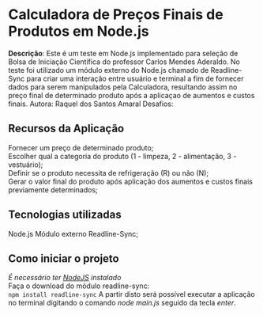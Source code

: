 # Calculadora de Preços Finais de Produtos em Node.js
**Descrição**: Este é um teste em Node.js implementado para seleção de Bolsa de Iniciação Científica do professor Carlos Mendes Aderaldo. 
No teste foi utilizado um módulo externo do Node.js chamado de Readline-Sync para criar uma interação entre usuário e terminal a fim de fornecer dados para serem manipulados pela Calculadora, resultando assim no preço final de determinado produto após a aplicaçao de aumentos e custos finais.
Autora: Raquel dos Santos Amaral
Desafios:

## **Recursos da Aplicação**
Fornecer um preço de determinado produto; <br>
Escolher qual a categoria do produto (1 - limpeza, 2 - alimentação, 3 - vestuário); <br>
Definir se o produto necessita de refrigeração (R) ou não (N); <br>
Gerar o valor final do produto após aplicação dos aumentos e custos finais previamente determinados;

## **Tecnologias utilizadas**
Node.js
Módulo externo Readline-Sync;

## **Como iniciar o projeto**
*É necessário ter [NodeJS](https://nodejs.org/en/) instalado* <br>
Faça o download do módulo readline-sync: <br>
```npm install readline-sync```
A partir disto será possível executar a aplicação no terminal digitando o comando *node main.js* seguido da tecla *enter*.
